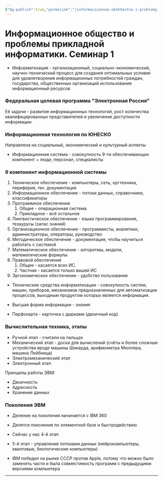 ```yaml
---
{"dg-publish":true,"permalink":"/informaczionnoe-obshhestvo-i-problemy-prikladnoj-informatiki-seminar-1/"}
---
```


# Информационное общество и проблемы прикладной информатики. Семинар 1

- Информатизация - организационный, социально-экономический, научно-технический процесс для создания оптимальных условия для удовлетворения информационных потребностей граждан, государства, общественных организаций использования информационный ресурсов

### Федеральная целевая программа "Электронная Россия"

Её задачи - развитие информационных технологий, рост количества квалифицированных представителей и увеличение доступности информации.

### Информационная технология по ЮНЕСКО

Направлена на социальный, экономический и культурный аспекты

- Информационная система - совокупность 9-ти обеспечивающих компонент + люди, персонал, специалисты

### 9 компонент информационной системы

1. Техническое обеспечение - компьютеры, сеть, оргтехника, периферия, тех. документация
2. Информационное обеспечение - потоки данных, справочники, классификаторы
3. Программное обеспечение
	1. Общее - операционная система
	2. Прикладное - всё остальное
4. Лингвистическое обеспечение - языки программирования, тезаурусы (запас знаний)
5. Организационное обеспечение - программисты, аналитики, администраторы, операторы, руководство
6. Методическое обеспечение - документация, чтобы научиться работать с системой
7. Математическое обеспечение - алгоритмы, модели, математические формулы
8. Правовой обеспечение
	1. Общее - касается всех ИС.
	2. Частная - касается только вашей ИС
9. Эргономическое обеспечение - удобство пользования

- Технические средства информатизации - совокупность систем, машин, приборов, механизмов предназначенных для автоматизации процессов, выходным продуктом которых является информация.

- Высшая форма информации - *знания*
- Перфокарта - карточка с дырками (двоичный код)
### Вычислительная техника, этапы

- Ручной этап - считали на пальцах
- Механический этап - доски для вычислений (счёты и более сложные устройства вроде машины Шикарда, арифмометра Мюллера, машина Лейбница)
- Электромеханический этап
- Электронный этап

Принципы работы ЭВМ:
- Двоичность
- Адресность
- Хранение данных

### Поколения ЭВМ

- Деление на поколения начинается с IBM 360
- Делятся поколения по элементной базе и быстродействию
- Сейчас у нас 4-й этап
- 5-й этап - управление потоками данных (нейрокомпьютеры, квантовые, биологические компьютеры)

- IBM победил на рынке СССР против Apple, потому что можно было заменять части и была совместимость программ с предыдущими версиями компьютера
___
